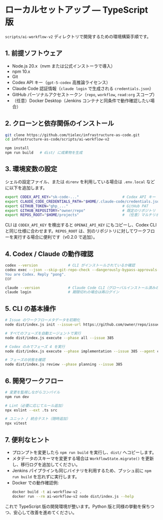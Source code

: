 # ローカルセットアップ ― TypeScript 版

`scripts/ai-workflow-v2` ディレクトリで開発するための環境構築手順です。

## 1. 前提ソフトウェア

- Node.js 20.x（nvm または公式インストーラで導入）
- npm 10.x
- Git
- Codex API キー（`gpt-5-codex` 高推論ライセンス）
- Claude Code 認証情報（`claude login` で生成される `credentials.json`）
- GitHub パーソナルアクセストークン（`repo`, `workflow`, `read:org` スコープ）
- （任意）Docker Desktop（Jenkins コンテナと同条件で動作確認したい場合）

## 2. クローンと依存関係のインストール

```bash
git clone https://github.com/tielec/infrastructure-as-code.git
cd infrastructure-as-code/scripts/ai-workflow-v2

npm install
npm run build   # dist/ に成果物を生成
```

## 3. 環境変数の設定

シェルの設定ファイル、または `direnv` を利用している場合は `.env.local` などに以下を追加します。

```bash
export CODEX_API_KEY="sk-code-..."                    # Codex API キー
export CLAUDE_CODE_CREDENTIALS_PATH="$HOME/.claude-code/credentials.json"
export GITHUB_TOKEN="ghp_..."                         # GitHub PAT
export GITHUB_REPOSITORY="owner/repo"                 # 既定のリポジトリ
export REPOS_ROOT="$HOME/projects"                    # （任意）マルチリポジトリ環境でのリポジトリ親ディレクトリ
```

CLI は `CODEX_API_KEY` を検出すると `OPENAI_API_KEY` にもコピーし、Codex CLI と同じ仕様に合わせます。`REPOS_ROOT` は、別のリポジトリに対してワークフローを実行する場合に便利です（v0.2.0 で追加）。

## 4. Codex / Claude の動作確認

```bash
codex --version              # CLI がインストールされているか確認
codex exec --json --skip-git-repo-check --dangerously-bypass-approvals-and-sandbox - <<'EOF'
You are Codex. Reply "pong".
EOF

claude --version             # Claude Code CLI（グローバルインストール済みの場合）
claude login                 # 期限切れの場合は再ログイン
```

## 5. CLI の基本操作

```bash
# Issue のワークフローメタデータを初期化
node dist/index.js init --issue-url https://github.com/owner/repo/issues/385

# すべてのフェーズを自動エージェントで実行
node dist/index.js execute --phase all --issue 385

# Codex のみでフェーズ 4 を実行
node dist/index.js execute --phase implementation --issue 385 --agent codex

# フェーズの状態を確認
node dist/index.js review --phase planning --issue 385
```

## 6. 開発ワークフロー

```bash
# 変更を監視しながらコンパイル
npm run dev

# Lint（必要に応じてルール追加）
npx eslint --ext .ts src

# ユニット / 統合テスト（随時追加）
npx vitest
```

## 7. 便利なヒント

- プロンプトを変更したら `npm run build` を実行し、`dist/` へコピーします。
- メタデータのスキーマを変更する場合は `WorkflowState.migrate()` を更新し、移行ログを追加してください。
- Jenkins パイプラインも同じバイナリを利用するため、プッシュ前に `npm run build` を忘れずに実行します。
- Docker での動作確認例:
  ```bash
  docker build -t ai-workflow-v2 .
  docker run --rm ai-workflow-v2 node dist/index.js --help
  ```

これで TypeScript 版の開発環境が整います。Python 版と同様の挙動を保ちつつ、安心して改善を進めてください。
